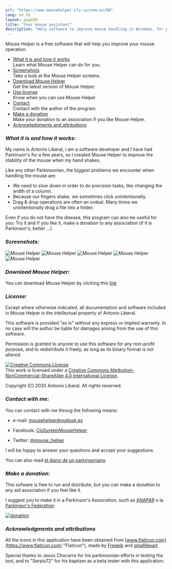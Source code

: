 ```yaml
---
url: "https://www.mousehelper.cls-system.es/EN"
lang: en_US
layout: pageEN
title: "Your mouse assistant"   
description: "Help software to improve mouse handling in Windows, for people with motor disabilities such as Parkinson's disease"
---
```

 *Mouse Helper* is a free software that will help you improve your mouse operation.

* <span >[What it is and how it works](#features)</span>  
        Learn what Mouse Helper can do for you.
* <span >[Screenshots](#screenshot)</span>  
         Take a look at the Mouse Helper screens.
* <span >[Download Mouse Helper](download.html)</span>  
        Get the latest version of Mouse Helper.
* <span >[Use license](#licencia)</span>  
        Know when you can use Mouse Helper
* <span >[Contact](#contacta)</span>  
        Contact with the author of the program.
* <span >[Make a donation](#dona)</span>  
        Make your donation to an association if you like Mouse Helper.
* <span >[Acknowledgments and attributions](#agradecimientos)</span>

### <a name="features"></a><b><i>What it is and how it works:</i></b>

My name is Antonio Liberal, I am a software developer and I have had Parkinson's for a few years, so I created Mouse Helper to improve the stability of the mouse when my hand shakes.

Like any other Parkinsonian, the biggest problems we encounter when handling the mouse are:

* We need to slow down in order to do precision tasks, like changing the width of a column.
* Because our fingers shake, we sometimes click unintentionally.
* Drag & drop operations are often an ordeal. Many times we unintentionally drag a file into a folder.

Even if you do not have the disease, this program can also be useful for you: Try it and if you like it, make a donation to any association (if it is Parkinson's, better ...)

### <a name="screenshot"></a><b><i>Screenshots:</i></b>


<img class="img-fluid" alt="Mouse Helper" src="https://www.mousehelper.cls-system.es/assets/images/EN/pantalla0.PNG">

<img class="img-fluid" alt="Mouse Helper" src="https://www.mousehelper.cls-system.es/assets/images/EN/pantalla1.png">

<img class="img-fluid" alt="Mouse Helper" src="https://www.mousehelper.cls-system.es/assets/images/EN/pantalla2.png">

<img class="img-fluid" alt="Mouse Helper" src="https://www.mousehelper.cls-system.es/assets/images/EN/pantalla3.png">

<img class="img-fluid" alt="Mouse Helper" src="https://www.mousehelper.cls-system.es/assets/images/EN/pantalla4.png">



### <a name="descarga"></a><b><i>Download Mouse Helper:</i></b>

You can download Mouse Helper by clicking this [link](download.html)

### <a name="licencia"></a><b><i>License:</i></b>

Except where otherwise indicated, all documentation and software included in Mouse Helper is the intellectual property of Antonio Liberal.

This software is provided "as is" without any express or implied warranty. In no case will the author be liable for damages arising from the use of this software.

Permission is granted to anyone to use this software for any non-profit purpose, and to redistribute it freely, as long as its binary format is not altered.

<a rel="license" href="http://creativecommons.org/licenses/by-nc-sa/4.0/"><img alt="Creative Commons License" style="border-width:0" src="https://i.creativecommons.org/l/by-nc-sa/4.0/88x31.png" /></a><br />This work is licensed under a <a rel="license" href="http://creativecommons.org/licenses/by-nc-sa/4.0/">Creative Commons Attribution-NonCommercial-ShareAlike 4.0 International License</a>.


Copyright (C) 2020 Antonio Liberal. All rights reserved.

### <a name="contacta"></a><b><i>Contact with me:</i></b>

You can contact with me throug the following means:

* e-mail: [mousehelper@outlook.es](mailto:mousehelper@outlook.es)
  
* Facebook: [ClsSystemMouseHelper](https://www.facebook.com/ClsSystemMouseHelper/)

* Twitter: [@mouse_helper](https://twitter.com/mouse_helper)

I will be happy to answer your questions and accept your suggestions.

You can also read [el diario de un parkinsoniano](https://diariodeunparkinsoniano.wordpress.com/)

### <a name="dona"></a><b><i>Make a donation:</i></b>

This sofware is free to run and distribute, but you can make a donation to any aid association if you feel like it.

I suggest you to make it in a Parkinson's Association, such as [ANAPAR](http://www.anapar.org/) o la [ Parkinson's Federation](https://www.esparkinson.es/):

<a href="http://www.anapar.org/anapar/participa/haz-un-donativo/"><img alt="donation"  style="horizontal-align:middle" src="https://www.mousehelper.cls-system.es/assets/images/donativo.png"></a>      

### <a name="agradecimientos"></a><b><i>Acknowledgments and attributions</i></b>

All the icons in this application have been obtained from [www.flaticon.com](https://www.flaticon.com/ "Flaticon"), made by [Freepik](https://www.flaticon.com/authors/freepik "Freepik") and [smalllikeart](https://www.flaticon.es/autores/smalllikeart "smalllikeart")

Special thanks to Jesús Chocarro for his parkinsonian efforts in testing the tool, and to "Serpis72" for his baptism as a beta tester with this application.


